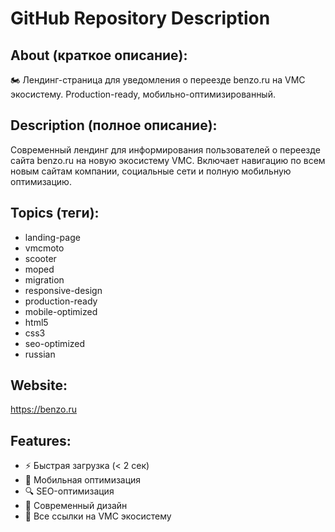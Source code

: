 # GitHub Repository Description

## About (краткое описание):
🏍️ Лендинг-страница для уведомления о переезде benzo.ru на VMC экосистему. Production-ready, мобильно-оптимизированный.

## Description (полное описание):
Современный лендинг для информирования пользователей о переезде сайта benzo.ru на новую экосистему VMC. Включает навигацию по всем новым сайтам компании, социальные сети и полную мобильную оптимизацию.

## Topics (теги):
- landing-page
- vmcmoto 
- scooter
- moped
- migration
- responsive-design
- production-ready
- mobile-optimized
- html5
- css3
- seo-optimized
- russian

## Website:
https://benzo.ru

## Features:
- ⚡ Быстрая загрузка (< 2 сек)
- 📱 Мобильная оптимизация
- 🔍 SEO-оптимизация
- 🎨 Современный дизайн
- 🔗 Все ссылки на VMC экосистему 